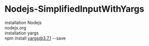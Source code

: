 # Nodejs-SimplifiedInputWithYargs
installation Nodejs<br>
nodejs.org<br>
installation yargs<br>
npm install yargs@3.7.1 --save<br>
